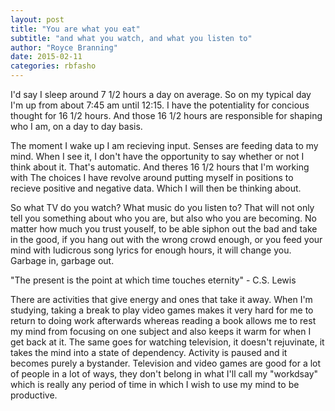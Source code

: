 ```yaml
---
layout: post
title: "You are what you eat"
subtitle: "and what you watch, and what you listen to"
author: "Royce Branning"
date: 2015-02-11 
categories: rbfasho
---
```


I'd say I sleep around 7 1/2 hours a day on average. So on my typical day I'm up from about 7:45 am until 12:15. I have the potentiality for concious thought for 16 1/2 hours. And those 16 1/2 hours are responsible for shaping who I am, on a day to day basis.

The moment I wake up I am recieving input. Senses are feeding data to my mind. When I see it, I don't have the opportunity to say whether or not I think about it. That's automatic. And theres 16 1/2 hours that I'm working with The choices I have revolve around putting myself in positions to recieve positive and negative data. Which I will then be thinking about.

So what TV do you watch? What music do you listen to? That will not only tell you something about who you are, but also who you are becoming. No matter how much you trust youself, to be able siphon out the bad and take in the good, if you hang out with the wrong crowd enough, or you feed your mind with ludicrous song lyrics for enough hours, it will change you. Garbage in, garbage out.


"The present is the point at which time touches eternity" - C.S. Lewis



There are activities that give energy and ones that take it away. When I'm studying, taking a break to play video games makes it very hard for me to return to doing work afterwards whereas reading a book allows me to rest my mind from focusing on one subject and also keeps it warm for when I get back at it. The same goes for watching television, it doesn't rejuvinate, it takes the mind into a state of dependency. Activity is paused and it becomes purely a bystander. Television and video games are good for a lot of people in a lot of ways, they don't belong in what I'll call my "workdsay" which is really any period of time in which I wish to use my mind to be productive. 